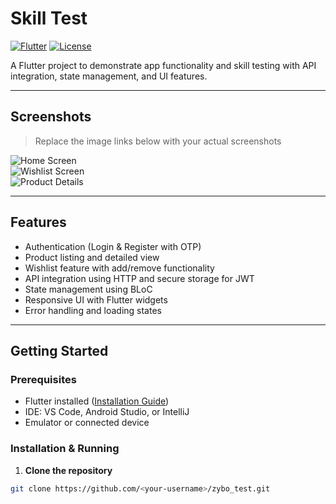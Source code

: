 # Skill Test

[![Flutter](https://img.shields.io/badge/Flutter-3.13.7-blue?logo=flutter&logoColor=white)](https://flutter.dev/)
[![License](https://img.shields.io/badge/License-MIT-green)](LICENSE)

A Flutter project to demonstrate app functionality and skill testing with API integration, state management, and UI features.

---

## Screenshots

> Replace the image links below with your actual screenshots  

![Home Screen](screenshots/home_screen.png)  
![Wishlist Screen](screenshots/wishlist_screen.png)  
![Product Details](screenshots/product_details.png)  

---

## Features

- Authentication (Login & Register with OTP)
- Product listing and detailed view
- Wishlist feature with add/remove functionality
- API integration using HTTP and secure storage for JWT
- State management using BLoC
- Responsive UI with Flutter widgets
- Error handling and loading states

---

## Getting Started

### Prerequisites

- Flutter installed ([Installation Guide](https://docs.flutter.dev/get-started/install))
- IDE: VS Code, Android Studio, or IntelliJ
- Emulator or connected device

### Installation & Running

1. **Clone the repository**

```bash
git clone https://github.com/<your-username>/zybo_test.git
